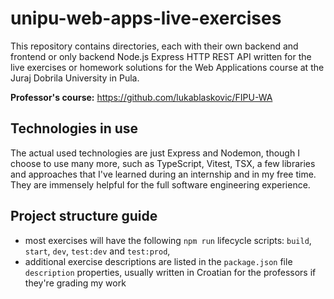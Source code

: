 # unipu-web-apps-live-exercises

This repository contains directories, each with their own backend and frontend or only backend Node.js Express HTTP 
REST API written for the live exercises or homework solutions for the Web Applications course at the Juraj Dobrila 
University in Pula.

**Professor's course:** https://github.com/lukablaskovic/FIPU-WA

## Technologies in use

The actual used technologies are just Express and Nodemon, though I choose to use many more, such as TypeScript, Vitest,
TSX, a few libraries and approaches that I've learned during an internship and in my free time. They are immensely
helpful for the full software engineering experience.

## Project structure guide

- most exercises will have the following `npm run` lifecycle scripts: `build`, `start`, `dev`, `test:dev` and
  `test:prod`,
- additional exercise descriptions are listed in the `package.json` file `description` properties, usually written in
  Croatian for the professors if they're grading my work